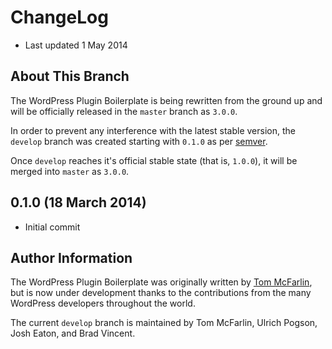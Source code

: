 # ChangeLog

* Last updated 1 May 2014

## About This Branch

The WordPress Plugin Boilerplate is being rewritten from the ground up and will be officially released in the `master` branch as `3.0.0`.

In order to prevent any interference with the latest stable version, the `develop` branch was created starting with `0.1.0` as per [semver](http://semver.org/).

Once `develop` reaches it's official stable state (that is, `1.0.0`), it will be merged into `master` as `3.0.0`.

## 0.1.0 (18 March 2014)

* Initial commit

## Author Information

The WordPress Plugin Boilerplate was originally written by [Tom McFarlin](http://twitter.com/tommcfarlin/), but is now under development thanks to the contributions from the many WordPress developers throughout the world.

The current `develop` branch is maintained by Tom McFarlin, Ulrich Pogson, Josh Eaton, and Brad Vincent.
